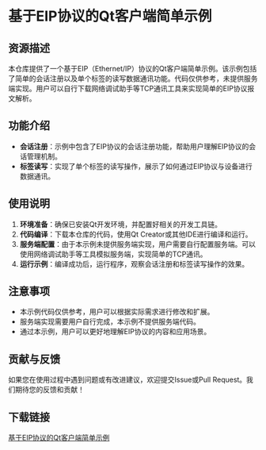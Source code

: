 # 基于EIP协议的Qt客户端简单示例

## 资源描述

本仓库提供了一个基于EIP（Ethernet/IP）协议的Qt客户端简单示例。该示例包括了简单的会话注册以及单个标签的读写数据通讯功能。代码仅供参考，未提供服务端实现。用户可以自行下载网络调试助手等TCP通讯工具来实现简单的EIP协议报文解析。

## 功能介绍

- **会话注册**：示例中包含了EIP协议的会话注册功能，帮助用户理解EIP协议的会话管理机制。
- **标签读写**：实现了单个标签的读写操作，展示了如何通过EIP协议与设备进行数据通讯。

## 使用说明

1. **环境准备**：确保已安装Qt开发环境，并配置好相关的开发工具链。
2. **代码编译**：下载本仓库的代码，使用Qt Creator或其他IDE进行编译和运行。
3. **服务端配置**：由于本示例未提供服务端实现，用户需要自行配置服务端。可以使用网络调试助手等工具模拟服务端，实现简单的TCP通讯。
4. **运行示例**：编译成功后，运行程序，观察会话注册和标签读写操作的效果。

## 注意事项

- 本示例代码仅供参考，用户可以根据实际需求进行修改和扩展。
- 服务端实现需要用户自行完成，本示例不提供服务端代码。
- 通过本示例，用户可以更好地理解EIP协议的内容和应用场景。

## 贡献与反馈

如果您在使用过程中遇到问题或有改进建议，欢迎提交Issue或Pull Request。我们期待您的反馈和贡献！

## 下载链接

[基于EIP协议的Qt客户端简单示例](https://pan.quark.cn/s/7f4ad3998997)